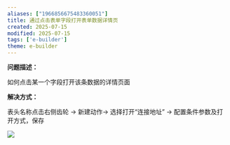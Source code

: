 ```yaml
---
aliases: ["1966856675483360051"]
title: 通过点击表单字段打开表单数据详情页
created: 2025-07-15
modified: 2025-07-15
tags: ['e-builder']
theme: e-builder
---
```


**问题描述：**

如何点击某一个字段打开该条数据的详情页面

**解决方式：**

表头名称点击右侧齿轮 → 新建动作→ 选择打开“连接地址” → 配置条件参数及打开方式，保存

![](2b7f4395a615a1ae719bd3f084ec8629.jpg)